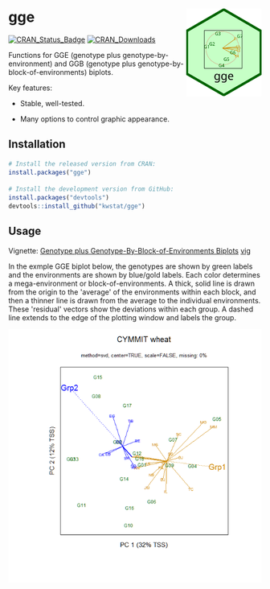 
# gge <img src="man/figures/gge_logo_150.png" align="right" />

[![CRAN_Status_Badge](http://www.r-pkg.org/badges/version/gge)](https://cran.r-project.org/package=gge)
[![CRAN_Downloads](https://cranlogs.r-pkg.org/badges/gge)](https://cranlogs.r-pkg.org/badges/gge)


Functions for GGE (genotype plus genotype-by-environment) and GGB (genotype plus genotype-by-block-of-environments) biplots.

Key features:

* Stable, well-tested.

* Many options to control graphic appearance.

## Installation

```R
# Install the released version from CRAN:
install.packages("gge")

# Install the development version from GitHub:
install.packages("devtools")
devtools::install_github("kwstat/gge")
```
## Usage

Vignette:
[Genotype plus Genotype-By-Block-of-Environments Biplots](https://rawgit.com/kwstat/gge/master/vignettes/gge_examples.html)
[vig](docs/articles/gge_examples.html)

In the exmple GGE biplot below, the genotypes are shown by green labels and the environments are shown by blue/gold labels. Each color determines a mega-environment or block-of-environments.  A thick, solid line is drawn from the origin to the 'average' of the environments within each block, and then a thinner line is drawn from the average to the individual environments.  These 'residual' vectors show the deviations within each group.  A dashed line extends to the edge of the plotting window and labels the group.

![gge](man/figures/crossa_wheat.png?raw=true)


